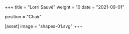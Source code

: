 +++
title = "Lorri Sauvé"
weight = 10
date = "2021-09-01"

position = "Chair"

[asset]
  image = "shapes-01.svg"
+++


